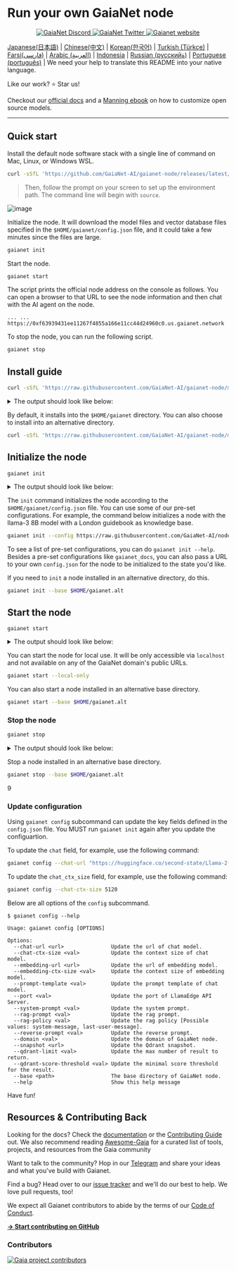 # Run your own GaiaNet node


<p align="center">
  <a href="https://discord.gg/gaianet-ai">
    <img src="https://img.shields.io/badge/chat-Discord-7289DA?logo=discord" alt="GaiaNet Discord">
  </a>
  <a href="https://twitter.com/Gaianet_AI">
    <img src="https://img.shields.io/badge/Twitter-1DA1F2?logo=twitter&amp;logoColor=white" alt="GaiaNet Twitter">
  </a>
   <a href="https://www.gaianet.ai/">
    <img src="https://img.shields.io/website?up_message=Website&url=https://www.gaianet.ai/" alt="Gaianet website">
  </a>
</p>

[Japanese(日本語)](README-ja.md) | [Chinese(中文)](README-cn.md) | [Korean(한국어)](README-kr.md) | [Turkish (Türkçe)](README-tr.md) | [Farsi(فارسی)](README-fa.md) | [Arabic (العربية)](README-ar.md) | [Indonesia](README-id.md) | [Russian (русскийة)](README-ru.md) | [Portuguese (português)](README-pt.md) | We need your help to translate this README into your native language.

Like our work? ⭐ Star us!

Checkout our [official docs](https://docs.gaianet.ai/) and a [Manning ebook](https://www.manning.com/liveprojectseries/open-source-llms-on-your-own-computer) on how to customize open source models.

---

## Quick start

Install the default node software stack with a single line of command on Mac, Linux, or Windows WSL.

```bash
curl -sSfL 'https://github.com/GaiaNet-AI/gaianet-node/releases/latest/download/install.sh' | bash
```

> Then, follow the prompt on your screen to set up the environment path. The command line will begin with `source`.

![image](https://github.com/user-attachments/assets/dc75817c-9a54-4994-ab90-1efb1a018b17)


Initialize the node. It will download the model files and vector database files specified in the `$HOME/gaianet/config.json` file, and it could take a few minutes since the files are large.

```bash
gaianet init
```

Start the node.

```bash
gaianet start
```

The script prints the official node address on the console as follows.
You can open a browser to that URL to see the node information and then chat with the AI agent on the node.

```
... ... https://0xf63939431ee11267f4855a166e11cc44d24960c0.us.gaianet.network
```

To stop the node, you can run the following script.

```bash
gaianet stop
```

## Install guide

```bash
curl -sSfL 'https://raw.githubusercontent.com/GaiaNet-AI/gaianet-node/main/install.sh' | bash
```

<details><summary> The output should look like below: </summary>

```console
[+] Downloading default config file ...

[+] Downloading nodeid.json ...

[+] Installing WasmEdge with wasi-nn_ggml plugin ...

Info: Detected Linux-x86_64

Info: WasmEdge Installation at /home/azureuser/.wasmedge

Info: Fetching WasmEdge-0.13.5

/tmp/wasmedge.2884467 ~/gaianet
######################################################################## 100.0%
~/gaianet
Info: Fetching WasmEdge-GGML-Plugin

Info: Detected CUDA version:

/tmp/wasmedge.2884467 ~/gaianet
######################################################################## 100.0%
~/gaianet
Installation of wasmedge-0.13.5 successful
WasmEdge binaries accessible

    The WasmEdge Runtime wasmedge version 0.13.5 is installed in /home/azureuser/.wasmedge/bin/wasmedge.


[+] Installing Qdrant binary...
    * Download Qdrant binary
################################################################################################## 100.0%

    * Initialize Qdrant directory

[+] Downloading the rag-api-server.wasm ...
################################################################################################## 100.0%

[+] Downloading dashboard ...
################################################################################################## 100.0%
```

</details>

By default, it installs into the `$HOME/gaianet` directory. You can also choose to install into an alternative directory.

```bash
curl -sSfL 'https://raw.githubusercontent.com/GaiaNet-AI/gaianet-node/main/install.sh' | bash -s -- --base $HOME/gaianet.alt
```

## Initialize the node

```
gaianet init
```

<details><summary> The output should look like below: </summary>

```bash
[+] Downloading Llama-2-7b-chat-hf-Q5_K_M.gguf ...
############################################################################################################################## 100.0%############################################################################################################################## 100.0%

[+] Downloading all-MiniLM-L6-v2-ggml-model-f16.gguf ...

############################################################################################################################## 100.0%############################################################################################################################## 100.0%

[+] Creating 'default' collection in the Qdrant instance ...

    * Start a Qdrant instance ...

    * Remove the existed 'default' Qdrant collection ...

    * Download Qdrant collection snapshot ...
############################################################################################################################## 100.0%############################################################################################################################## 100.0%

    * Import the Qdrant collection snapshot ...

    * Recovery is done successfully
```

</details>

The `init` command initializes the node according to the `$HOME/gaianet/config.json` file. You can use some of our pre-set configurations. For example, the command below initializes a node with the llama-3 8B model with a London guidebook as knowledge base.

```bash
gaianet init --config https://raw.githubusercontent.com/GaiaNet-AI/node-configs/main/llama-3-8b-instruct_london/config.json
```

To see a list of pre-set configurations, you can do `gaianet init --help`.
Besides a pre-set configurations like `gaianet_docs`, you can also pass a URL to your own `config.json` for the node to be initialized to the state you'd like.

If you need to `init` a node installed in an alternative directory, do this.

```bash
gaianet init --base $HOME/gaianet.alt
```

## Start the node

```
gaianet start
```

<details><summary> The output should look like below: </summary>

```bash
[+] Starting Qdrant instance ...

    Qdrant instance started with pid: 39762

[+] Starting LlamaEdge API Server ...

    Run the following command to start the LlamaEdge API Server:

wasmedge --dir .:./dashboard --nn-preload default:GGML:AUTO:Llama-2-7b-chat-hf-Q5_K_M.gguf --nn-preload embedding:GGML:AUTO:all-MiniLM-L6-v2-ggml-model-f16.gguf rag-api-server.wasm --model-name Llama-2-7b-chat-hf-Q5_K_M,all-MiniLM-L6-v2-ggml-model-f16 --ctx-size 4096,384 --prompt-template llama-2-chat --qdrant-collection-name default --web-ui ./ --socket-addr 0.0.0.0:8080 --log-prompts --log-stat --rag-prompt "Use the following pieces of context to answer the user's question.\nIf you don't know the answer, just say that you don't know, don't try to make up an answer.\n----------------\n"


    LlamaEdge API Server started with pid: 39796
```

</details>

You can start the node for local use. It will be only accessible via `localhost` and not available on any of the GaiaNet domain's public URLs.

```bash
gaianet start --local-only
```

You can also start a node installed in an alternative base directory.

```bash
gaianet start --base $HOME/gaianet.alt
```

### Stop the node

```bash
gaianet stop
```

<details><summary> The output should look like below: </summary>

```bash
[+] Stopping WasmEdge, Qdrant and frpc ...
```

</details>

Stop a node installed in an alternative base directory.

```bash
gaianet stop --base $HOME/gaianet.alt
```
9
### Update configuration

Using `gaianet config` subcommand can update the key fields defined in the `config.json` file. You MUST run `gaianet init` again after you update the configuartion.

To update the `chat` field, for example, use the following command:

```bash
gaianet config --chat-url "https://huggingface.co/second-state/Llama-2-13B-Chat-GGUF/resolve/main/Llama-2-13b-chat-hf-Q5_K_M.gguf"
```

To update the `chat_ctx_size` field, for example, use the following command:

```bash
gaianet config --chat-ctx-size 5120
```

Below are all options of the `config` subcommand.

```console
$ gaianet config --help

Usage: gaianet config [OPTIONS]

Options:
  --chat-url <url>               Update the url of chat model.
  --chat-ctx-size <val>          Update the context size of chat model.
  --embedding-url <url>          Update the url of embedding model.
  --embedding-ctx-size <val>     Update the context size of embedding model.
  --prompt-template <val>        Update the prompt template of chat model.
  --port <val>                   Update the port of LlamaEdge API Server.
  --system-prompt <val>          Update the system prompt.
  --rag-prompt <val>             Update the rag prompt.
  --rag-policy <val>             Update the rag policy [Possible values: system-message, last-user-message].
  --reverse-prompt <val>         Update the reverse prompt.
  --domain <val>                 Update the domain of GaiaNet node.
  --snapshot <url>               Update the Qdrant snapshot.
  --qdrant-limit <val>           Update the max number of result to return.
  --qdrant-score-threshold <val> Update the minimal score threshold for the result.
  --base <path>                  The base directory of GaiaNet node.
  --help                         Show this help message
```

Have fun!

## Resources & Contributing Back

Looking for the docs? Check the [documentation](https://docs.gaianet.ai/intro) or the [Contributing Guide](https://github.com/Gaianet-AI/gaianet-node/blob/main/CONTRIBUTING.md) out. We also recommend reading [Awesome-Gaia](https://github.com/GaiaNet-AI/awesome-gaia) for a curated list of tools, projects, and resources from the Gaia community

Want to talk to the community? Hop in our [Telegram](https://t.me/+a0bJInD5lsYxNDJl) and share your ideas and what you've build with Gaianet.

Find a bug? Head over to our [issue tracker](https://github.com/GaiaNet-AI/gaianet-node/issues) and we'll do our best to help. We love pull requests, too!

We expect all Gaianet contributors to abide by the terms of our [Code of Conduct](https://github.com/Gaianet-AI/gaianet-node/blob/main/CODE_OF_CONDUCT.md).

[**→ Start contributing on GitHub**](https://github.com/Gaianet-AI/gaianet-node/blob/main/CONTRIBUTING.md)

### Contributors

<a href="https://github.com/GaiaNet-AI/gaianet-node/graphs/contributors">
  <img src="https://contrib.rocks/image?repo=GaiaNet-AI/gaianet-node" alt="Gaia project contributors" />
</a>
